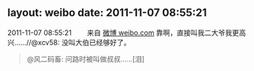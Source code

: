 layout: weibo
date: 2011-11-07 08:55:21
---
<meta name="referrer" content="no-referrer" />

2011-11-07 08:55:21  &nbsp;&nbsp;&nbsp;&nbsp;&nbsp;&nbsp; 来自 <a href="http://weibo.com/" rel="nofollow">微博 weibo.com</a>
靠啊，直接叫我二大爷我更高兴……//@xcv58: 没叫大伯已经够好了。
>  @风二码畜: 问路时被叫做叔叔……[泪] ​​​
